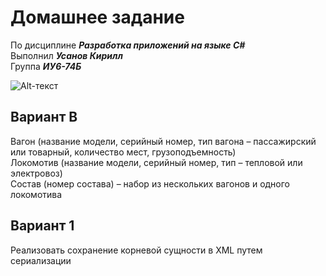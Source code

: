 # Домашнее задание
По дисциплине ***Разработка приложений на языке C#***  
Выполнил ***Усанов Кирилл***  
Группа ***ИУ6-74Б***  

![Alt-текст](https://thumbs.gfycat.com/DelectableOfficialChicken-size_restricted.gif)

## Вариант B
Вагон (название модели, серийный номер, тип вагона – пассажирский или товарный, количество мест, грузоподъемность)  
Локомотив (название модели, серийный номер, тип – тепловой или электровоз)  
Состав (номер состава) – набор из нескольких вагонов и одного локомотива  

## Вариант 1
Реализовать сохранение корневой сущности в XML путем сериализации  
